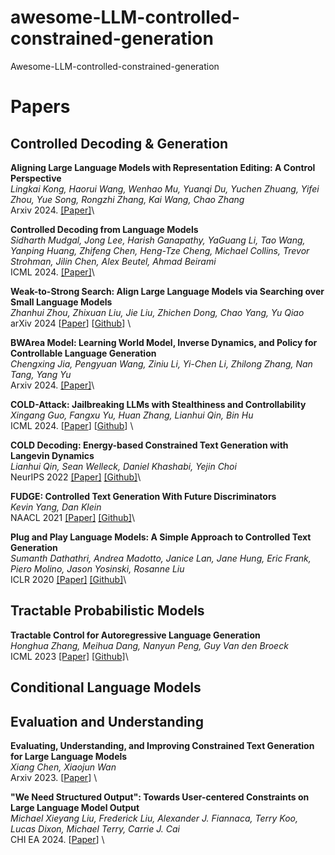 # awesome-LLM-controlled-constrained-generation
Awesome-LLM-controlled-constrained-generation

# Papers



## Controlled Decoding & Generation


**Aligning Large Language Models with Representation Editing: A Control Perspective**\
*Lingkai Kong, Haorui Wang, Wenhao Mu, Yuanqi Du, Yuchen Zhuang, Yifei Zhou, Yue Song, Rongzhi Zhang, Kai Wang, Chao Zhang*\
Arxiv 2024. [[Paper]](https://arxiv.org/pdf/2406.05954)\
<!-- 11 June 2024 -->

**Controlled Decoding from Language Models**\
*Sidharth Mudgal, Jong Lee, Harish Ganapathy, YaGuang Li, Tao Wang, Yanping Huang, Zhifeng Chen, Heng-Tze Cheng, Michael Collins, Trevor Strohman, Jilin Chen, Alex Beutel, Ahmad Beirami*\
ICML 2024. [[Paper]](https://arxiv.org/pdf/2310.17022)\
<!-- 3 June 2024 -->

**Weak-to-Strong Search: Align Large Language Models via Searching over Small Language Models** \
*Zhanhui Zhou, Zhixuan Liu, Jie Liu, Zhichen Dong, Chao Yang, Yu Qiao* \
arXiv 2024 [[Paper](https://arxiv.org/abs/2405.19262)] [[Github](https://github.com/zhziszz/weak-to-strong-search)] \
<!-- 29 May 2024  -->
<!-- greedy search and test-time alignment -->



**BWArea Model: Learning World Model, Inverse Dynamics, and Policy for Controllable Language Generation**\
*Chengxing Jia, Pengyuan Wang, Ziniu Li, Yi-Chen Li, Zhilong Zhang, Nan Tang, Yang Yu*\
Arxiv 2024. [[Paper]](https://arxiv.org/pdf/2405.17039)\
<!-- 27 May 2024 -->

**COLD-Attack: Jailbreaking LLMs with Stealthiness and Controllability** \
*Xingang Guo, Fangxu Yu, Huan Zhang, Lianhui Qin, Bin Hu* \
ICML 2024. [[Paper](https://arxiv.org/abs/2402.08679)] [[Github](https://github.com/yu-fangxu/cold-attack)] \
<!-- 13 Feb 2024  -->

**COLD Decoding: Energy-based Constrained Text Generation with Langevin Dynamics**\
*Lianhui Qin, Sean Welleck, Daniel Khashabi, Yejin Choi*\
NeurIPS 2022 [[Paper]](https://arxiv.org/pdf/2202.11705) [[Github]](https://github.com/qkaren/COLD_decoding)\
<!-- 13 Oct 2022 -->

**FUDGE: Controlled Text Generation With Future Discriminators**\
*Kevin Yang, Dan Klein*\
NAACL 2021 [[Paper]](https://arxiv.org/pdf/2202.11705) [[Github]](https://github.com/yangkevin2/naacl-2021-fudge-controlled-generation)\
<!-- 15 Aug 2021 -->

**Plug and Play Language Models: A Simple Approach to Controlled Text Generation**\
*Sumanth Dathathri, Andrea Madotto, Janice Lan, Jane Hung, Eric Frank, Piero Molino, Jason Yosinski, Rosanne Liu*\
ICLR 2020 [[Paper]](https://arxiv.org/pdf/1912.02164) [[Github]](https://github.com/uber-research/PPLM)\
<!-- 3 Mar 2020 -->


## Tractable Probabilistic Models

**Tractable Control for Autoregressive Language Generation**\
*Honghua Zhang, Meihua Dang, Nanyun Peng, Guy Van den Broeck*\
ICML 2023 [[Paper]](https://arxiv.org/pdf/2304.07438) [[Github]](https://github.com/UCLA-StarAI/GeLaTo)\
<!-- 15 Nov 2023 -->


## Conditional Language Models

## Evaluation and Understanding 

**Evaluating, Understanding, and Improving Constrained Text Generation for Large Language Models** \
*Xiang Chen, Xiaojun Wan* \
Arxiv 2023. [[Paper](https://arxiv.org/abs/2310.16343)] \
<!-- 25 Oct 2023  -->

**"We Need Structured Output": Towards User-centered Constraints on Large Language Model Output** \
*Michael Xieyang Liu, Frederick Liu, Alexander J. Fiannaca, Terry Koo, Lucas Dixon, Michael Terry, Carrie J. Cai* \
CHI EA 2024. [[Paper](https://arxiv.org/abs/2404.07362)] \
<!-- 10 Apr 2024  -->


